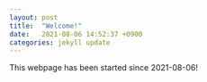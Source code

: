 ```yaml
---
layout: post
title:  "Welcome!"
date:   2021-08-06 14:52:37 +0900
categories: jekyll update
---
```

 This webpage has been started since 2021-08-06!